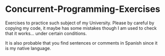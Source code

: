 # Concurrent-Programming-Exercises
Exercises to practice such subject of my University.
Please by careful by copying my code, it maybe has some mistakes though I am used to check that it works... under certain conditions.

It is also probable that you find sentences or comments in Spanish since it is my native language. 

